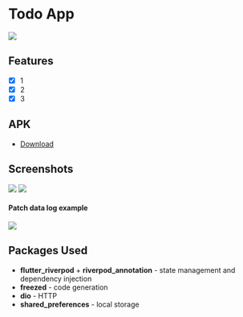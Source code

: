 # Todo App
<img src="https://github.com/Sotonka/yandex_flutter_task/blob/2-Jason-Statham/INFO/images/1.png">

## Features
- [x] 1
- [x] 2
- [x] 3

## APK
- [Download]()

## Screenshots
<img src="https://github.com/Sotonka/yandex_flutter_task/blob/2-Jason-Statham/INFO/images/2.png">
<img src="https://github.com/Sotonka/yandex_flutter_task/blob/2-Jason-Statham/INFO/images/3.png">

#### Patch data log example
<img src="https://github.com/Sotonka/yandex_flutter_task/blob/2-Jason-Statham/INFO/images/4.png">

## Packages Used
- **flutter_riverpod** + **riverpod_annotation** - state management and dependency injection
- **freezed** - code generation
- **dio** - HTTP
- **shared_preferences** - local storage
  
 
